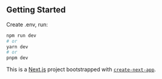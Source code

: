 ## Getting Started

Create .env, run:

```bash
npm run dev
# or
yarn dev
# or
pnpm dev
```


This is a [Next.js](https://nextjs.org/) project bootstrapped with [`create-next-app`](https://github.com/vercel/next.js/tree/canary/packages/create-next-app).